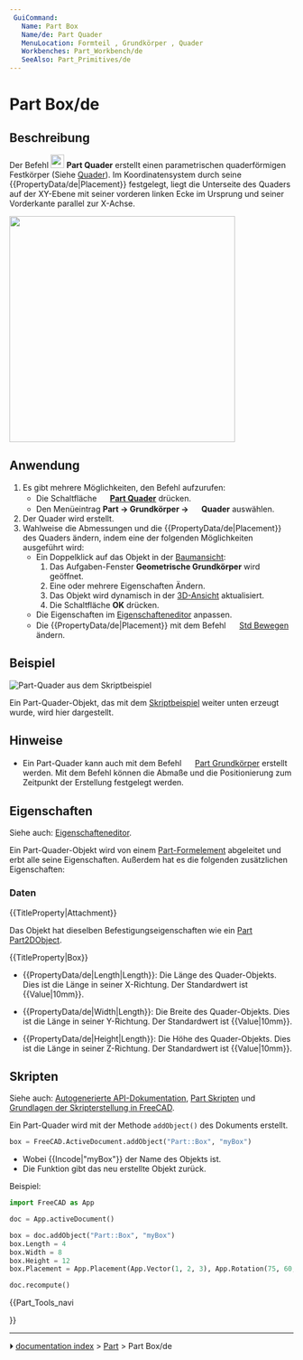 ```yaml
---
 GuiCommand:
   Name: Part Box
   Name/de: Part Quader
   MenuLocation: Formteil , Grundkörper , Quader 
   Workbenches: Part_Workbench/de
   SeeAlso: Part_Primitives/de
---
```


# Part Box/de



## Beschreibung

Der Befehl <img alt="" src=images/Part_Box.svg  style="width:24px;"> **Part Quader** erstellt einen parametrischen quaderförmigen Festkörper (Siehe [Quader](https://de.wikipedia.org/wiki/Quader)). Im Koordinatensystem durch seine {{PropertyData/de|Placement}} festgelegt, liegt die Unterseite des Quaders auf der XY-Ebene mit seiner vorderen linken Ecke im Ursprung und seiner Vorderkante parallel zur X-Achse.

<img alt="" src=images/Part_Box_Example.png  style="width:400px;">



## Anwendung

1.  Es gibt mehrere Möglichkeiten, den Befehl aufzurufen:
    -   Die Schaltfläche **<img src="images/Part_Box.svg" width=16px> [Part Quader](Part_Box/de.md)** drücken.
    -   Den Menüeintrag **Part → Grundkörper → <img src="images/Part_Box.svg" width=16px> Quader** auswählen.
2.  Der Quader wird erstellt.
3.  Wahlweise die Abmessungen und die {{PropertyData/de|Placement}} des Quaders ändern, indem eine der folgenden Möglichkeiten ausgeführt wird:
    -   Ein Doppelklick auf das Objekt in der [Baumansicht](Tree_view/de.md):
        1.  Das Aufgaben-Fenster **Geometrische Grundkörper** wird geöffnet.
        2.  Eine oder mehrere Eigenschaften Ändern.
        3.  Das Objekt wird dynamisch in der [3D-Ansicht](3D_view/de.md) aktualisiert.
        4.  Die Schaltfläche **OK** drücken.
    -   Die Eigenschaften im [Eigenschafteneditor](Property_editor/de.md) anpassen.
    -   Die {{PropertyData/de|Placement}} mit dem Befehl <img alt="" src=images/Std_TransformManip.svg  style="width:16px;"> [Std Bewegen](Std_TransformManip/de.md) ändern.



## Beispiel

![Part-Quader aus dem Skriptbeispiel](images/Part_Box_Scripting_Example.png )

Ein Part-Quader-Objekt, das mit dem [Skriptbeispiel](#Skripten.md) weiter unten erzeugt wurde, wird hier dargestellt.



## Hinweise

-   Ein Part-Quader kann auch mit dem Befehl <img alt="" src=images/Part_Primitives.svg  style="width:16px;"> [Part Grundkörper](Part_Primitives/de.md) erstellt werden. Mit dem Befehl können die Abmaße und die Positionierung zum Zeitpunkt der Erstellung festgelegt werden.



## Eigenschaften

Siehe auch: [Eigenschafteneditor](Property_editor/de.md).

Ein Part-Quader-Objekt wird von einem [Part-Formelement](Part_Feature/de.md) abgeleitet und erbt alle seine Eigenschaften. Außerdem hat es die folgenden zusätzlichen Eigenschaften:



### Daten


{{TitleProperty|Attachment}}

Das Objekt hat dieselben Befestigungseigenschaften wie ein [Part Part2DObject](Part_Part2DObject/de#Daten.md).


{{TitleProperty|Box}}

-    {{PropertyData/de|Length|Length}}: Die Länge des Quader-Objekts. Dies ist die Länge in seiner X-Richtung. Der Standardwert ist {{Value|10mm}}.

-    {{PropertyData/de|Width|Length}}: Die Breite des Quader-Objekts. Dies ist die Länge in seiner Y-Richtung. Der Standardwert ist {{Value|10mm}}.

-    {{PropertyData/de|Height|Length}}: Die Höhe des Quader-Objekts. Dies ist die Länge in seiner Z-Richtung. Der Standardwert ist {{Value|10mm}}.



## Skripten

Siehe auch: [Autogenerierte API-Dokumentation](https://freecad.github.io/SourceDoc/), [Part Skripten](Part_scripting/de.md) und [Grundlagen der Skripterstellung in FreeCAD](FreeCAD_Scripting_Basics/de.md).

Ein Part-Quader wird mit der Methode `addObject()` des Dokuments erstellt.


```python
box = FreeCAD.ActiveDocument.addObject("Part::Box", "myBox")
```

-   Wobei {{Incode|"myBox"}} der Name des Objekts ist.
-   Die Funktion gibt das neu erstellte Objekt zurück.

Beispiel:


```python
import FreeCAD as App

doc = App.activeDocument()

box = doc.addObject("Part::Box", "myBox")
box.Length = 4
box.Width = 8
box.Height = 12
box.Placement = App.Placement(App.Vector(1, 2, 3), App.Rotation(75, 60, 30))

doc.recompute()
```





{{Part_Tools_navi

}}



---
⏵ [documentation index](../README.md) > [Part](Part_Workbench.md) > Part Box/de
